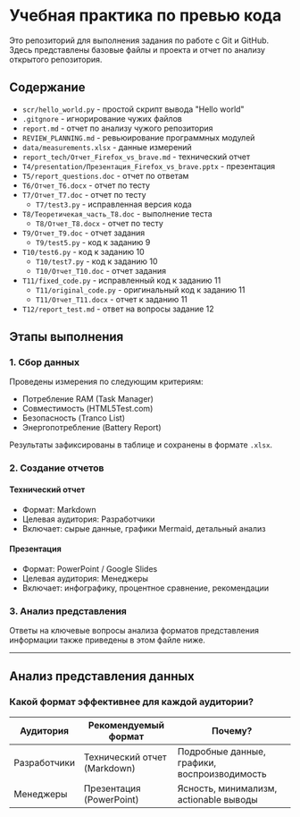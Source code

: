 # Учебная практика по превью кода

Это репозиторий для выполнения задания по работе с Git и GitHub.
Здесь представлены базовые файлы и проекта и отчет по анализу открытого репозитория.

## Содержание
  - `scr/hello_world.py` - простой скрипт вывода "Hello world"
  - `.gitgnore` - игнорирование чужих файлов
  - `report.md` - отчет по анализу чужого репозитория
  - `REVIEW_PLANNING.md` - ревьюирование программных модулей
  - `data/measurements.xlsx` - данные измерений
  - `report_tech/Отчет_Firefox_vs_brave.md` - технический отчет
  - `T4/presentation/Презентация_Firefox_vs_brave.pptx` - презентация
  - `T5/report_questions.doc` - отчет по ответам
  - `T6/Отчет_T6.docx` - отчет по тесту
  - `T7/Отчет_T7.doc` - отчет по тесту
    - `T7/test3.py` - исправленная версия кода
  - `T8/Теоретичекая_часть_T8.doc` - выполнение теста
    - `T8/Отчет_T8.docx` - отчет по тесту
  - `T9/Отчет_T9.doc` - отчет задания
    - `T9/test5.py` - код к заданию 9
  - `T10/test6.py` - код к заданию 10
    - `T10/test7.py` - код к заданию 10
    - `T10/Отчет_T10.doc` - отчет задания
  - `T11/fixed_code.py` - исправленный код к заданию 11
    - `T11/original_code.py` - оригинальный код к заданию 11
    - `T11/Отчет_T11.docx` - отчет к заданию 11
  - `T12/report_test.md` - ответ на вопросы задание 12



## Этапы выполнения

### 1. Сбор данных
Проведены измерения по следующим критериям:
- Потребление RAM (Task Manager)
- Совместимость (HTML5Test.com)
- Безопасность (Tranco List)
- Энергопотребление (Battery Report)

Результаты зафиксированы в таблице и сохранены в формате `.xlsx`.

### 2. Создание отчетов

####  Технический отчет
- Формат: Markdown
- Целевая аудитория: Разработчики
- Включает: сырые данные, графики Mermaid, детальный анализ

#### Презентация
- Формат: PowerPoint / Google Slides
- Целевая аудитория: Менеджеры
- Включает: инфографику, процентное сравнение, рекомендации

### 3. Анализ представления

Ответы на ключевые вопросы анализа форматов представления информации также приведены в этом файле ниже.

---

##  Анализ представления данных

### Какой формат эффективнее для каждой аудитории?

| Аудитория     | Рекомендуемый формат       | Почему? |
|---------------|----------------------------|---------|
| Разработчики  | Технический отчет (Markdown)| Подробные данные, графики, воспроизводимость |
| Менеджеры     | Презентация (PowerPoint)   | Ясность, минимализм, actionable выводы |
